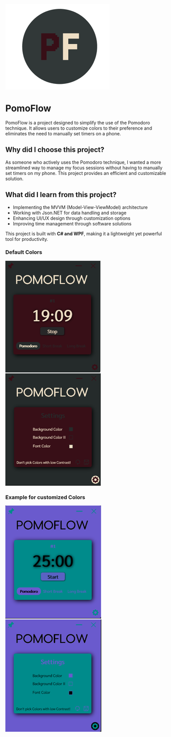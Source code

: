 ![PomoFlow Icon](Img/PomoFlowLogo.png)

# PomoFlow  

PomoFlow is a project designed to simplify the use of the Pomodoro technique. It allows users to customize colors to their preference and eliminates the need to manually set timers on a phone.  

## Why did I choose this project?  

As someone who actively uses the Pomodoro technique, I wanted a more streamlined way to manage my focus sessions without having to manually set timers on my phone. This project provides an efficient and customizable solution.  

## What did I learn from this project?  

- Implementing the MVVM (Model-View-ViewModel) architecture  
- Working with Json.NET for data handling and storage  
- Enhancing UI/UX design through customization options  
- Improving time management through software solutions  

This project is built with **C# and WPF**, making it a lightweight yet powerful tool for productivity.  

### Default Colors
![First Screenshot](Img/PomoFlowSS01.png) ![Second Screenshot](Img/PomoFlowSS02.png)

### Example for customized Colors
![Third Screenshot](Img/PomoFlowSS03.png) ![4th Screenshot](Img/PomoFlowSS04.png)
